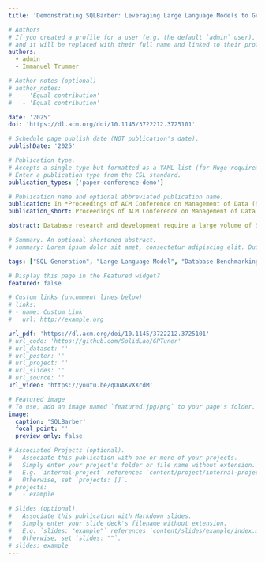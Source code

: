 ```yaml
---
title: 'Demonstrating SQLBarber: Leveraging Large Language Models to Generate Customized and Realistic SQL Workloads'

# Authors
# If you created a profile for a user (e.g. the default `admin` user), write the username (folder name) here
# and it will be replaced with their full name and linked to their profile.
authors:
  - admin
  - Immanuel Trummer

# Author notes (optional)
# author_notes:
#   - 'Equal contribution'
#   - 'Equal contribution'

date: '2025'
doi: 'https://dl.acm.org/doi/10.1145/3722212.3725101'

# Schedule page publish date (NOT publication's date).
publishDate: '2025'

# Publication type.
# Accepts a single type but formatted as a YAML list (for Hugo requirements).
# Enter a publication type from the CSL standard.
publication_types: ['paper-conference-demo']

# Publication name and optional abbreviated publication name.
publication: In *Proceedings of ACM Conference on Management of Data (SIGMOD)*
publication_short: Proceedings of ACM Conference on Management of Data (SIGMOD)

abstract: Database research and development require a large volume of SQL queries for benchmarking. However, it is difficult to obtain real SQL queries due to privacy issues, and existing SQL generation methods are limited in customization and satisfying realistic constraints. To address this problem, we propose SQLBarber, a novel system leveraging Large Language Models (LLMs) to generate customized and realistic SQL workloads. SQLBarber (a) eliminates the need for users to manually craft SQL templates in advance, while providing the flexibility to accept high-level natural language specifications to constrain the SQL templates, (b) scales efficiently to produce a large number of queries satisfying any user-defined cost distribution (e.g., cardinality, execution plan cost, or execution time), and (c) analyzes execution statistics obtained from Amazon Redshift and Snowflake to derive both the specifications for SQL templates and the cost distribution of SQL queries, ensuring that these constraints reflect real-world workloads. This demonstration allows the audience to experience SQLBarber in action: (1) provide their customized specifications on SQL templates, (2) gain insights on the effect of SQL template and predicate values on SQL costs, and (3) explore real-world specifications of templates as well as cost distributions of queries, and constrain their SQL queries to a desired specification and distribution, with the flexibility to try out different LLM and SQL cost types. A video demonstration is available at https://youtu.be/qOuAKVXXcdM.

# Summary. An optional shortened abstract.
# summary: Lorem ipsum dolor sit amet, consectetur adipiscing elit. Duis posuere tellus ac convallis placerat. Proin tincidunt magna sed ex sollicitudin condimentum.

tags: ["SQL Generation", "Large Language Model", "Database Benchmarking", "Demonstration"]

# Display this page in the Featured widget?
featured: false

# Custom links (uncomment lines below)
# links:
# - name: Custom Link
#   url: http://example.org

url_pdf: 'https://dl.acm.org/doi/10.1145/3722212.3725101'
# url_code: 'https://github.com/SolidLao/GPTuner'
# url_dataset: ''
# url_poster: ''
# url_project: ''
# url_slides: ''
# url_source: ''
url_video: 'https://youtu.be/qOuAKVXXcdM'

# Featured image
# To use, add an image named `featured.jpg/png` to your page's folder.
image:
  caption: 'SQLBarber'
  focal_point: ''
  preview_only: false

# Associated Projects (optional).
#   Associate this publication with one or more of your projects.
#   Simply enter your project's folder or file name without extension.
#   E.g. `internal-project` references `content/project/internal-project/index.md`.
#   Otherwise, set `projects: []`.
# projects:
#   - example

# Slides (optional).
#   Associate this publication with Markdown slides.
#   Simply enter your slide deck's filename without extension.
#   E.g. `slides: "example"` references `content/slides/example/index.md`.
#   Otherwise, set `slides: ""`.
# slides: example
---
```


<!-- {{% callout note %}}
Click the _Cite_ button above to demo the feature to enable visitors to import publication metadata into their reference management software.
{{% /callout %}}

{{% callout note %}}
Create your slides in Markdown - click the _Slides_ button to check out the example.
{{% /callout %}}

Add the publication's **full text** or **supplementary notes** here. You can use rich formatting such as including [code, math, and images](https://docs.hugoblox.com/content/writing-markdown-latex/). -->
